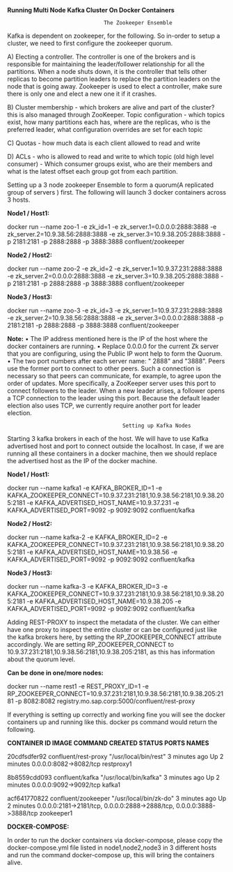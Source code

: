 **Running Multi Node Kafka Cluster On Docker Containers**
                                  
                                   The Zookeeper Ensemble 

Kafka is dependent on zookeeper, for the following. So in-order to setup a cluster, we need to first configure the zookeeper quorum.

A) Electing a controller. The controller is one of the brokers and is responsible for maintaining the leader/follower relationship for all the partitions. When a node shuts down, it is the controller that tells other replicas to become partition leaders to replace the partition leaders on the node that is going away. Zookeeper is used to elect a controller, make sure there is only one and elect a new one it if it crashes.

B) Cluster membership - which brokers are alive and part of the cluster? this is also managed through ZooKeeper.
Topic configuration - which topics exist, how many partitions each has, where are the replicas, who is the preferred leader, what configuration overrides are set for each topic

C) Quotas - how much data is each client allowed to read and write

D) ACLs - who is allowed to read and write to which topic
(old high level consumer) - Which consumer groups exist, who are their members and what is the latest offset each group got from each partition.

Setting up a 3 node zookeeper Ensemble to form a quorum(A replicated group of servers ) first.
The following will launch 3 docker containers across 3 hosts. 

**Node1 / Host1:**

docker run --name zoo-1 -e zk_id=1 -e zk_server.1=0.0.0.0:2888:3888 -e zk_server.2=10.9.38.56:2888:3888 -e zk_server.3=10.9.38.205:2888:3888 -p 2181:2181 -p 2888:2888 -p 3888:3888 confluent/zookeeper

**Node2 / Host2:**

docker run --name zoo-2 -e zk_id=2 -e zk_server.1=10.9.37.231:2888:3888 -e zk_server.2=0.0.0.0:2888:3888 -e zk_server.3=10.9.38.205:2888:3888 -p 2181:2181 -p 2888:2888 -p 3888:3888 confluent/zookeeper

**Node3 / Host3:**

docker run --name zoo-3 -e zk_id=3 -e zk_server.1=10.9.37.231:2888:3888 -e zk_server.2=10.9.38.56:2888:3888 -e zk_server.3=0.0.0.0:2888:3888 -p 2181:2181 -p 2888:2888 -p 3888:3888 confluent/zookeeper

**Note:** 
• The IP address mentioned here is the IP of the host where the docker containers are running.
• Replace 0.0.0.0 for the current Zk server that you are configuring, using the Public IP wont help to form the Quorum.
• The two port numbers after each server name: " 2888" and "3888". Peers use the former port to connect to other peers. Such a connection is necessary so that peers can communicate, for example, to agree upon the order of updates. More specifically, a ZooKeeper server uses this port to connect followers to the leader. When a new leader arises, a follower opens a TCP connection to the leader using this port. Because the default leader election also uses TCP, we currently require another port for leader election.

                                         Setting up Kafka Nodes


Starting 3 kafka brokers in each of the host. We will have to use Kafka advertised host and port to connect outside the localhost. In case, if we are running all these containers in a docker machine, then we should replace the advertised host as the IP of the docker machine.

**Node1 / Host1:**

docker run --name kafka1 -e KAFKA_BROKER_ID=1 -e   KAFKA_ZOOKEEPER_CONNECT=10.9.37.231:2181,10.9.38.56:2181,10.9.38.205:2181 -e
KAFKA_ADVERTISED_HOST_NAME=10.9.37.231 -e KAFKA_ADVERTISED_PORT=9092 -p 9092:9092 confluent/kafka

**Node2 / Host2:**

docker run --name kafka-2 -e KAFKA_BROKER_ID=2 -e KAFKA_ZOOKEEPER_CONNECT=10.9.37.231:2181,10.9.38.56:2181,10.9.38.205:2181 -e KAFKA_ADVERTISED_HOST_NAME=10.9.38.56 -e KAFKA_ADVERTISED_PORT=9092 -p 9092:9092 confluent/kafka

**Node3 / Host3:**

docker run --name kafka-3 -e KAFKA_BROKER_ID=3 -e KAFKA_ZOOKEEPER_CONNECT=10.9.37.231:2181,10.9.38.56:2181,10.9.38.205:2181 -e KAFKA_ADVERTISED_HOST_NAME=10.9.38.205 -e KAFKA_ADVERTISED_PORT=9092 -p 9092:9092 confluent/kafka

Adding REST-PROXY to inspect the metadata of the cluster. We can either have one proxy to inspect the entire cluster or can be configured just like the kafka brokers here, by setting the RP_ZOOKEEPER_CONNECT attribute accordingly. We are setting RP_ZOOKEEPER_CONNECT to 10.9.37.231:2181,10.9.38.56:2181,10.9.38.205:2181, as this has information about the quorum level.

**Can be done in one/more nodes:**

docker run --name rest1  -e REST_PROXY_ID=1 -e RP_ZOOKEEPER_CONNECT=10.9.37.231:2181,10.9.38.56:2181,10.9.38.205:2181 -p 8082:8082 registry.mo.sap.corp:5000/confluent/rest-proxy

If everything is setting up correctly and working fine you will see the docker containers up and running like this. docker ps command would return the following.

**CONTAINER ID IMAGE                COMMAND                  CREATED      STATUS         PORTS                                                                    NAMES**

20cdfsdfer92 confluent/rest-proxy "/usr/local/bin/rest"   3 minutes ago Up 2 minutes  0.0.0.0:8082->8082/tcp                                                  restproxy1

8b8559cdd093 confluent/kafka      "/usr/local/bin/kafka"   3 minutes ago Up 2 minutes  0.0.0.0:9092->9092/tcp                                                   kafka1

acf641770822 confluent/zookeeper  "/usr/local/bin/zk-do"   3 minutes ago Up 2 minutes  0.0.0.0:2181->2181/tcp, 0.0.0.0:2888->2888/tcp, 0.0.0.0:3888->3888/tcp   zookeeper1


**DOCKER-COMPOSE:**

In order to run the docker containers via docker-compose, please copy the docker-compose.yml file listed in node1,node2,node3 in 3 different hosts and run the command docker-compose up, this will bring the containers alive.

